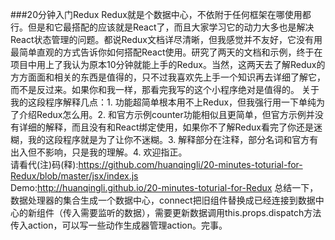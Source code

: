 ###20分钟入门Redux
Redux就是个数据中心，不依附于任何框架在哪使用都行。但是和它最搭配的应该就是React了，而且大家学习它的动力大多也是解决React状态管理的问题。都说Redux文档详尽清晰，但我感觉并不友好，它没有用最简单直观的方式告诉你如何搭配React使用。研究了两天的文档和示例，终于在项目中用上了我认为原本10分钟就能上手的Redux。当然，这两天去了解Redux的方方面面和相关的东西是值得的，只不过我喜欢先上手一个知识再去详细了解它，而不是反过来。如果你和我一样，那看完我写的这个小程序绝对是值得的。
关于我的这段程序解释几点：1. 功能超简单根本用不上Redux，但我强行用一下单纯为了介绍Redux怎么用。2. 和官方示例counter功能相似且更简单，但官方示例并没有详细的解释，而且没有和React绑定使用，如果你不了解Redux看完了你还是迷糊，我的这段程序就是为了让你不迷糊。3. 解释部分在注释，部分名词和官方有出入但不影响，只是我的理解。4. 欢迎指正。  
请看代(注)码(释):https://github.com/huanqingli/20-minutes-toturial-for-Redux/blob/master/jsx/index.js  
  Demo:http://huanqingli.github.io/20-minutes-toturial-for-Redux
总结一下，数据处理器的集合生成一个数据中心，connect把旧组件替换成已经连接到数据中心的新组件（传入需要监听的数据），需要更新数据调用this.props.dispatch方法传入action，可以写一些动作生成器管理action。完事。